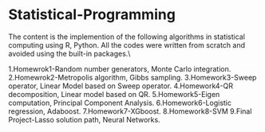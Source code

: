 # Statistical-Programming

The content is the implemention of the following algorithms in statistical computing using R, Python. 
All the codes were written from scratch and avoided using the built-in packages.\

1.Homewrok1-Random number generators, Monte Carlo integration.\
2.Homewrok2-Metropolis algorithm, Gibbs sampling.
3.Homework3-Sweep operator, Linear Model based on Sweep operator.
4.Homework4-QR decomposition, Linear model based on QR.
5.Homework5-Eigen computation, Principal Component Analysis.
6.Homework6-Logistic regression, Adaboost.
7.Homework7-XGboost.
8.Homework8-SVM 
9.Final Project-Lasso solution path, Neural Networks.

